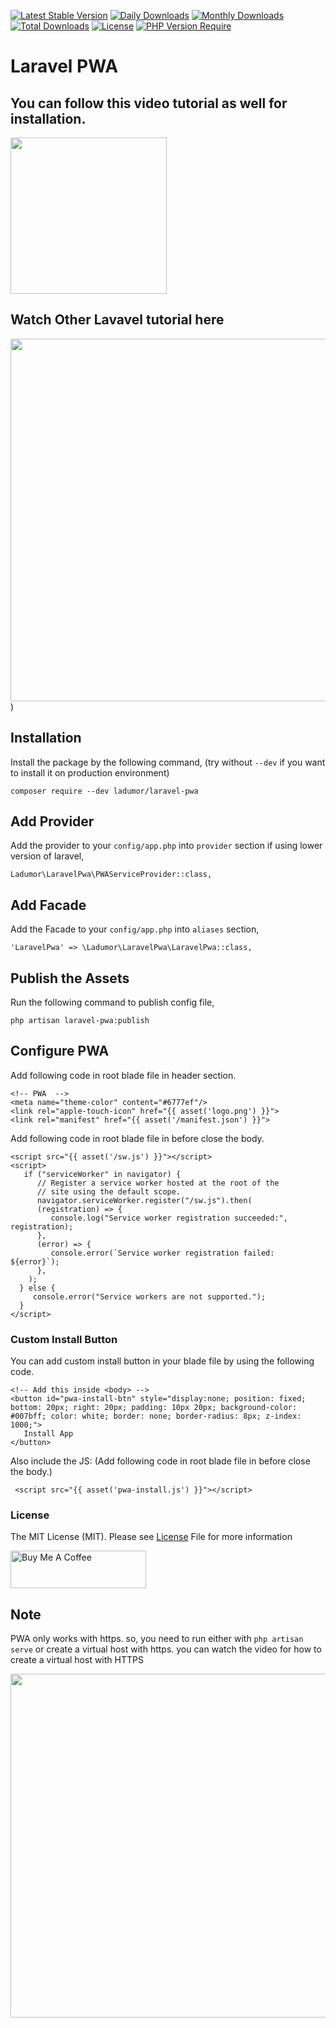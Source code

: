 [![Latest Stable Version](https://poser.pugx.org/kangpcode/laravel-pwa/v)](https://packagist.org/packages/ladumor/laravel-pwa)
[![Daily Downloads](https://poser.pugx.org/kangpcode/laravel-pwa/d/daily)](https://packagist.org/packages/ladumor/laravel-pwa)
[![Monthly Downloads](https://poser.pugx.org/kangpcode/laravel-pwa/d/monthly)](https://packagist.org/packages/ladumor/laravel-pwa)
[![Total Downloads](https://poser.pugx.org/kangpcode/laravel-pwa/downloads)](https://packagist.org/packages/ladumor/laravel-pwa)
[![License](https://poser.pugx.org/kangpcode/laravel-pwa/license)](https://packagist.org/packages/ladumor/laravel-pwa)
[![PHP Version Require](https://poser.pugx.org/kangpcode/laravel-pwa/require/php)](https://packagist.org/packages/ladumor/laravel-pwa)

# Laravel PWA
## You can follow this video tutorial as well for installation.

[<img src="https://img.youtube.com/vi/9H-T81KQPyo/0.jpg" width="250">](https://youtu.be/9H-T81KQPyo)

## Watch Other Lavavel tutorial here
[<img src="https://img.youtube.com/vi/yMtsgBsqDQs/0.jpg" width="580">](https://www.youtube.com/channel/UCuCjzuwBqMqFdh0EU-UwQ-w?sub_confirmation=1))

## Installation

Install the package by the following command, (try without `--dev` if you want to install it on production environment)

    composer require --dev ladumor/laravel-pwa


## Add Provider

Add the provider to your `config/app.php` into `provider` section if using lower version of laravel,

    Ladumor\LaravelPwa\PWAServiceProvider::class,

## Add Facade

Add the Facade to your `config/app.php` into `aliases` section,

    'LaravelPwa' => \Ladumor\LaravelPwa\LaravelPwa::class,

## Publish the Assets

Run the following command to publish config file,

    php artisan laravel-pwa:publish

## Configure PWA
 Add following code in root blade file in header section.

    <!-- PWA  -->
    <meta name="theme-color" content="#6777ef"/>
    <link rel="apple-touch-icon" href="{{ asset('logo.png') }}">
    <link rel="manifest" href="{{ asset('/manifest.json') }}">

Add following code in root blade file in before close the body.

    <script src="{{ asset('/sw.js') }}"></script>
    <script>
       if ("serviceWorker" in navigator) {
          // Register a service worker hosted at the root of the
          // site using the default scope.
          navigator.serviceWorker.register("/sw.js").then(
          (registration) => {
             console.log("Service worker registration succeeded:", registration);
          },
          (error) => {
             console.error(`Service worker registration failed: ${error}`);
          },
        );
      } else {
         console.error("Service workers are not supported.");
      }
    </script>

### Custom Install Button
You can add custom install button in your blade file by using the following code.

    <!-- Add this inside <body> -->
    <button id="pwa-install-btn" style="display:none; position: fixed; bottom: 20px; right: 20px; padding: 10px 20px; background-color: #007bff; color: white; border: none; border-radius: 8px; z-index: 1000;">
       Install App
    </button>

Also include the JS: (Add following code in root blade file in before close the body.)

     <script src="{{ asset('pwa-install.js') }}"></script>

### License
The MIT License (MIT). Please see [License](LICENSE.md) File for more information   

<a href="https://www.buymeacoffee.com/kangpcode" target="_blank"><img src="https://cdn.buymeacoffee.com/buttons/v2/default-red.png" alt="Buy Me A Coffee" style="height: 60px !important;width: 217px !important;" ></a>

## Note
 PWA only works with https. so, you need to run either with  `php artisan serve` or create a virtual host with https.
 you can watch the video for how to create a virtual host with HTTPS

[<img src="https://img.youtube.com/vi/D5IqDcHyXSQ/0.jpg" width="550">](https://youtu.be/D5IqDcHyXSQ)
